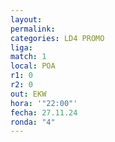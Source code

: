 ```yaml
---
layout: 
permalink: 
categories: LD4 PROMO
liga: 
match: 1
local: POA
r1: 0
r2: 0
out: EKW
hora: '"22:00"'
fecha: 27.11.24
ronda: "4"
---
```

